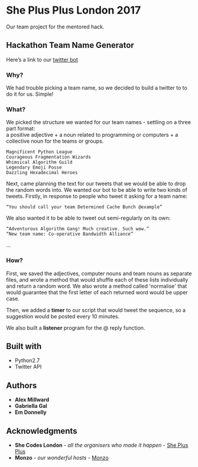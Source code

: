 # She Plus Plus London 2017

Our team project for the mentored hack.

## Hackathon Team Name Generator

Here’s a link to our [twitter bot](https://twitter.com/ShePlusPlusTeam)

### Why?

We had trouble picking a team name, so we decided to build a twitter to to do it for us. Simple!

### What?

We picked the structure we wanted for our team names - settling on a three part format:  
a positive adjective + a noun related to programming or computers + a collective noun for the teams or groups. 

```
Magnificent Python League
Courageous Fragmentation Wizards
Whimsical Algorithm Guild
Legendary Emoji Posse
Dazzling Hexadecimal Heroes
```


Next, came planning the text for our tweets that we would be able to drop the random words into. We wanted our bot to be able to write two kinds of tweets. Firstly, in response to people who tweet it asking for a team name:

```
“You should call your team Determined Cache Bunch @example”
```
We also wanted it to be able to tweet out semi-regularly on its own:

```
“Adventurous Algorithm Gang! Much creative. Such wow.”
“New team name: Co-operative Bandwidth Alliance”
```
… 

### How?
First, we saved the adjectives, computer nouns and team nouns as separate files, and wrote a method that would shuffle each of these lists individually and return a random word. We also wrote a method called 'normalise' that would guarantee that the first letter of each returned word would be upper case.

Then, we added a **timer** to our script that would tweet the sequence, so a suggestion would be posted every 10 minutes. 

We also built a **listener** program for the @ reply function. 

## Built with

* Python2.7
* Twitter API

## Authors

* **Alex Millward** 
* **Gabriella Gal**
* **Em Donnelly**

## Acknowledgments

* **She Codes London** - *all the organisers who made it happen* - [She Plus Plus](http://www.sheplusplus.london/)
* **Monzo** - *our wonderful hosts* - [Monzo](https://monzo.com/about/)
